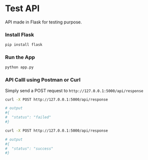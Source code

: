 # Test API

API made in Flask for testing purpose.

### Install Flask
```bash
pip install flask
```

### Run the App
```bash
python app.py
```
### API Calll using Postman or Curl

Simply send a POST request to `http://127.0.0.1:5000/api/response`

```bash
curl -X POST http://127.0.0.1:5000/api/response

# output
#{
#  "status": "failed"
#}

curl -X POST http://127.0.0.1:5000/api/response

# output
#{
#  "status": "success"
#}
```